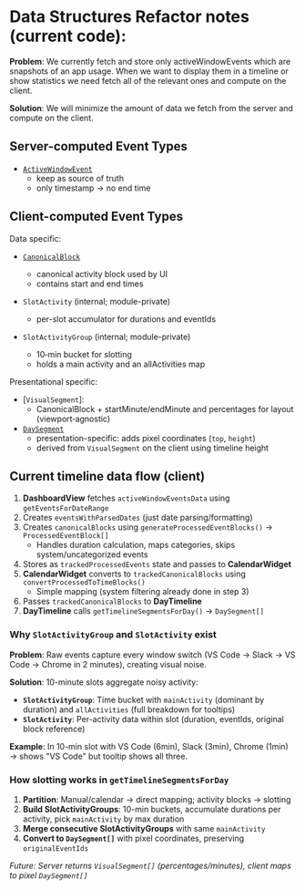 # Data Structures Refactor notes (current code):

**Problem**: We currently fetch and store only activeWindowEvents which are snapshots of an app usage. When we want to display them in a timeline or show statistics we need fetch all of the relevant ones and compute on the client.

**Solution**: We will minimize the amount of data we fetch from the server and compute on the client.

## Server-computed Event Types

- [`ActiveWindowEvent`](server/src/models/activeWindowEvent.ts)
  - keep as source of truth
  - only timestamp -> no end time

## Client-computed Event Types

Data specific:

- [`CanonicalBlock`](electron-app/src/renderer/src/lib/dayTimelineHelpers.ts)
  - canonical activity block used by UI
  - contains start and end times

- `SlotActivity` (internal; module-private)
  - per-slot accumulator for durations and eventIds
- `SlotActivityGroup` (internal; module-private)
  - 10‑min bucket for slotting
  - holds a main activity and an allActivities map

Presentational specific:

- [`VisualSegment`]:
  - CanonicalBlock + startMinute/endMinute and percentages for layout (viewport‑agnostic)
- [`DaySegment`](electron-app/src/renderer/src/lib/dayTimelineHelpers.ts)
  - presentation-specific: adds pixel coordinates (`top`, `height`)
  - derived from `VisualSegment` on the client using timeline height

## Current timeline data flow (client)

1. **DashboardView** fetches `activeWindowEventsData` using `getEventsForDateRange`
2. Creates `eventsWithParsedDates` (just date parsing/formatting)
3. Creates `canonicalBlocks` using `generateProcessedEventBlocks()` → `ProcessedEventBlock[]`
   - Handles duration calculation, maps categories, skips system/uncategorized events
4. Stores as `trackedProcessedEvents` state and passes to **CalendarWidget**
5. **CalendarWidget** converts to `trackedCanonicalBlocks` using `convertProcessedToTimeBlocks()`
   - Simple mapping (system filtering already done in step 3)
6. Passes `trackedCanonicalBlocks` to **DayTimeline**
7. **DayTimeline** calls `getTimelineSegmentsForDay()` → `DaySegment[]`

### Why `SlotActivityGroup` and `SlotActivity` exist

**Problem**: Raw events capture every window switch (VS Code → Slack → VS Code → Chrome in 2 minutes), creating visual noise.

**Solution**: 10-minute slots aggregate noisy activity:

- **`SlotActivityGroup`**: Time bucket with `mainActivity` (dominant by duration) and `allActivities` (full breakdown for tooltips)
- **`SlotActivity`**: Per-activity data within slot (duration, eventIds, original block reference)

**Example**: In 10-min slot with VS Code (6min), Slack (3min), Chrome (1min) → shows "VS Code" but tooltip shows all three.

### How slotting works in `getTimelineSegmentsForDay`

1. **Partition**: Manual/calendar → direct mapping; activity blocks → slotting
2. **Build SlotActivityGroups**: 10-min buckets, accumulate durations per activity, pick `mainActivity` by max duration
3. **Merge consecutive SlotActivityGroups** with same `mainActivity`
4. **Convert to `DaySegment[]`** with pixel coordinates, preserving `originalEventIds`

_Future: Server returns `VisualSegment[]` (percentages/minutes), client maps to pixel `DaySegment[]`_
